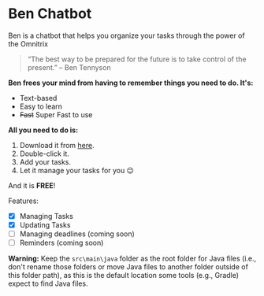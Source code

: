 # Ben Chatbot

Ben is a chatbot that helps you organize your tasks
through the power of the Omnitrix

> “The best way to be prepared for the future is to take control of the present.” 
> – Ben Tennyson

**Ben frees your mind from having to remember things you need to do. It's:**
- Text-based
- Easy to learn
- ~~Fast~~ Super Fast to use

**All you need to do is:**

1. Download it from [here](https://github.com/SahanaAvantika/ip). 
2. Double-click it. 
3. Add your tasks. 
4. Let it manage your tasks for you 😉 

And it is **FREE**!

Features:

- [X] Managing Tasks 
- [X] Updating Tasks
- [ ] Managing deadlines (coming soon)
- [ ] Reminders (coming soon)

**Warning:** Keep the `src\main\java` folder as the root folder for Java files (i.e., don't rename those folders or move Java files to another folder outside of this folder path), as this is the default location some tools (e.g., Gradle) expect to find Java files.
